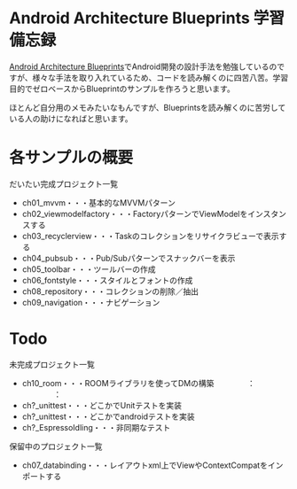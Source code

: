 # Android Architecture Blueprints 学習備忘録

[Android Architecture Blueprints](https://github.com/android/architecture-samples)でAndroid開発の設計手法を勉強しているのですが、様々な手法を取り入れているため、コードを読み解くのに四苦八苦。学習目的でゼロベースからBlueprintのサンプルを作ろうと思います。

ほとんど自分用のメモみたいなもんですが、Blueprintsを読み解くのに苦労している人の助けになればと思います。

# 各サンプルの概要

だいたい完成プロジェクト一覧

- ch01_mvvm・・・基本的なMVVMパターン
- ch02_viewmodelfactory・・・FactoryパターンでViewModelをインスタンスする
- ch03_recyclerview・・・Taskのコレクションをリサイクラビューで表示する
- ch04_pubsub・・・Pub/Subパターンでスナックバーを表示
- ch05_toolbar・・・ツールバーの作成
- ch06_fontstyle・・・スタイルとフォントの作成
- ch08_repository・・・コレクションの削除／抽出
- ch09_navigation・・・ナビゲーション

# Todo

未完成プロジェクト一覧

- ch10_room・・・ROOMライブラリを使ってDMの構築
　　　　：
　　　　：
- ch?_unittest・・・どこかでUnitテストを実装
- ch?_unittest・・・どこかでandroidテストを実装
- ch?_EspressoIdling・・・非同期なテスト

保留中のプロジェクト一覧

- ch07_databinding・・・レイアウトxml上でViewやContextCompatをインポートする

